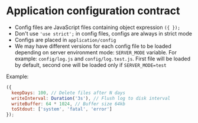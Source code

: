 # Application configuration contract

- Config files are JavaScript files containing object expression `({ });`
- Don't use `'use strict';` in config files, configs are always in strict mode
- Configs are placed in `application/config`
- We may have different versions for each config file to be loaded depending on
server environment mode: `SERVER_MODE` variable. For example: `config/log.js`
and `config/log.test.js`. First file will be loaded by default, second one will
be loaded only if `SERVER_MODE=test`

Example:
```js
({
  keepDays: 100, // Delete files after N days
  writeInterval: Duration('3s'), // Flush log to disk interval
  writeBuffer: 64 * 1024, // Buffer size 64kb
  toStdout: ['system', 'fatal', 'error']
});
```
